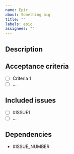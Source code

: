 ```yaml
---
name: Epic
about: Something big
title: ""
labels: epic
assignees: ""
---
```


## Description



## Acceptance criteria

- [ ] Criteria 1
- [ ] ...

## Included issues

- [ ] #ISSUE1
- [ ] ...

## Dependencies

- #ISSUE_NUMBER
